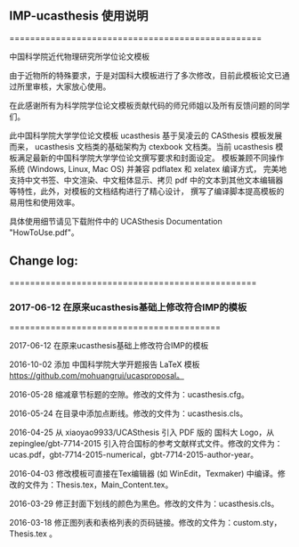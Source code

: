 ## IMP-ucasthesis 使用说明
=================================================

中国科学院近代物理研究所学位论文模板
 
由于近物所的特殊要求，于是对国科大模板进行了多次修改，目前此模板论文已通过所里审核，大家放心使用。

在此感谢所有为科学院学位论文模板贡献代码的师兄师姐以及所有反馈问题的同学们。

此中国科学院大学学位论文模板 ucasthesis 基于吴凌云的 CASthesis 模板发展而来，
ucasthesis 文档类的基础架构为 ctexbook 文档类。当前 ucasthesis 模板满足最新的中国科学院大学学位论文撰写要求和封面设定。
模板兼顾不同操作系统 (Windows, Linux, Mac OS) 并兼容 pdflatex 和 xelatex 编译方式，
完美地支持中文书签、中文渲染、中文粗体显示、拷贝 pdf 中的文本到其他文本编辑器等特性，此外，对模板的文档结构进行了精心设计，
撰写了编译脚本提高模板的易用性和使用效率。

具体使用细节请见下载附件中的 UCASthesis Documentation "HowToUse.pdf"。

## Change log:
================================================

### 2017-06-12 在原来ucasthesis基础上修改符合IMP的模板 

=========================================

2017-06-12 在原来ucasthesis基础上修改符合IMP的模板 

2016-10-02 添加 中国科学院大学开题报告 LaTeX 模板 https://github.com/mohuangrui/ucasproposal。

2016-05-28 缩减章节标题的空隙。修改的文件为：ucasthesis.cfg。

2016-05-24 在目录中添加点断线。修改的文件为：ucasthesis.cls。

2016-04-25 从 xiaoyao9933/UCASthesis 引入 PDF 版的 国科大 Logo，从 zepinglee/gbt-7714-2015 引入符合国标的参考文献样式文件。修改的文件为：ucas.pdf，gbt-7714-2015-numerical，gbt-7714-2015-author-year。

2016-04-03 修改模板可直接在Tex编辑器 (如 WinEdit，Texmaker) 中编译。修改的文件为：Thesis.tex，Main_Content.tex。

2016-03-29 修正封面下划线的颜色为黑色。修改的文件为：ucasthesis.cls。

2016-03-18 修正图列表和表格列表的页码链接。修改的文件为：custom.sty，Thesis.tex 。
